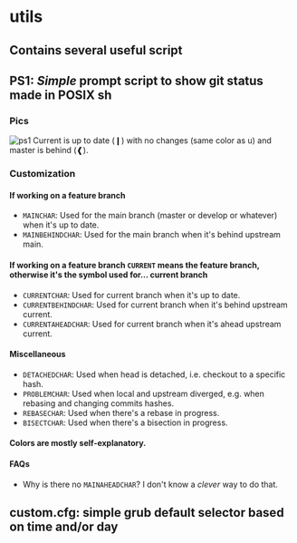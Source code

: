 # utils

## Contains several useful script

## PS1: _Simple_ prompt script to show git status made in POSIX sh

### Pics

![ps1](https://gist.githubusercontent.com/alexisquintero/a246066a7fdc3f938f5b72fd6653ebe4/raw/5b09839358433b6a1950c2e70fec84f1e614e476/ps1.png)
Current is up to date (❙) with no changes (same color as u) and master is behind (❰).

### Customization

#### If working on a feature branch
* `MAINCHAR`: Used for the main branch (master or develop or whatever) when it's up to date.
* `MAINBEHINDCHAR`: Used for the main branch when it's behind upstream main.

#### If working on a feature branch `CURRENT` means the feature branch, otherwise it's the symbol used for... current branch
* `CURRENTCHAR`: Used for current branch when it's up to date.
* `CURRENTBEHINDCHAR`: Used for current branch when it's behind upstream current.
* `CURRENTAHEADCHAR`: Used for current branch when it's ahead upstream current.

#### Miscellaneous
* `DETACHEDCHAR`: Used when head is detached, i.e. checkout to a specific hash.
* `PROBLEMCHAR`: Used when local and upstream diverged, e.g. when rebasing and changing commits hashes.
* `REBASECHAR`: Used when there's a rebase in progress.
* `BISECTCHAR`: Used when there's a bisection in progress.

#### Colors are mostly self-explanatory.

#### FAQs
* Why is there no `MAINAHEADCHAR`? I don't know a _clever_ way to do that.

## custom.cfg: simple grub default selector based on time and/or day

